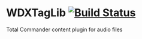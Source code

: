 WDXTagLib [![Build Status](https://travis-ci.org/murzz/wdxtaglib.svg?branch=master)](https://travis-ci.org/murzz/wdxtaglib)
=====

Total Commander content plugin for audio files
